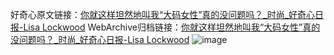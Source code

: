 好奇心原文链接：[你就这样坦然地叫我“大码女性”真的没问题吗？_时尚_好奇心日报-Lisa Lockwood](https://www.qdaily.com/articles/4139.html)
WebArchive归档链接：[你就这样坦然地叫我“大码女性”真的没问题吗？_时尚_好奇心日报-Lisa Lockwood](http://web.archive.org/web/20170704024047/http://www.qdaily.com/articles/4139.html)
![image](http://ww3.sinaimg.cn/large/007d5XDply1g3ve5xv2xqj30u03tenpd)